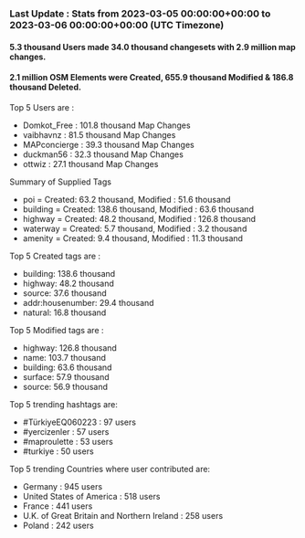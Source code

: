 ### Last Update : Stats from 2023-03-05 00:00:00+00:00 to 2023-03-06 00:00:00+00:00 (UTC Timezone)

#### 5.3 thousand Users made 34.0 thousand changesets with 2.9 million map changes.
#### 2.1 million OSM Elements were Created, 655.9 thousand Modified & 186.8 thousand Deleted.

Top 5 Users are : 
- Domkot_Free : 101.8 thousand Map Changes
- vaibhavnz : 81.5 thousand Map Changes
- MAPconcierge : 39.3 thousand Map Changes
- duckman56 : 32.3 thousand Map Changes
- ottwiz : 27.1 thousand Map Changes

Summary of Supplied Tags
- poi = Created: 63.2 thousand, Modified : 51.6 thousand
- building = Created: 138.6 thousand, Modified : 63.6 thousand
- highway = Created: 48.2 thousand, Modified : 126.8 thousand
- waterway = Created: 5.7 thousand, Modified : 3.2 thousand
- amenity = Created: 9.4 thousand, Modified : 11.3 thousand


Top 5 Created tags are :
- building: 138.6 thousand
- highway: 48.2 thousand
- source: 37.6 thousand
- addr:housenumber: 29.4 thousand
- natural: 16.8 thousand


Top 5 Modified tags are :
- highway: 126.8 thousand
- name: 103.7 thousand
- building: 63.6 thousand
- surface: 57.9 thousand
- source: 56.9 thousand


Top 5 trending hashtags are:
- #TürkiyeEQ060223 : 97 users
- #yercizenler : 57 users
- #maproulette : 53 users
- #turkiye : 50 users


Top 5 trending Countries where user contributed are:
- Germany : 945 users
- United States of America : 518 users
- France : 441 users
- U.K. of Great Britain and Northern Ireland : 258 users
- Poland : 242 users

